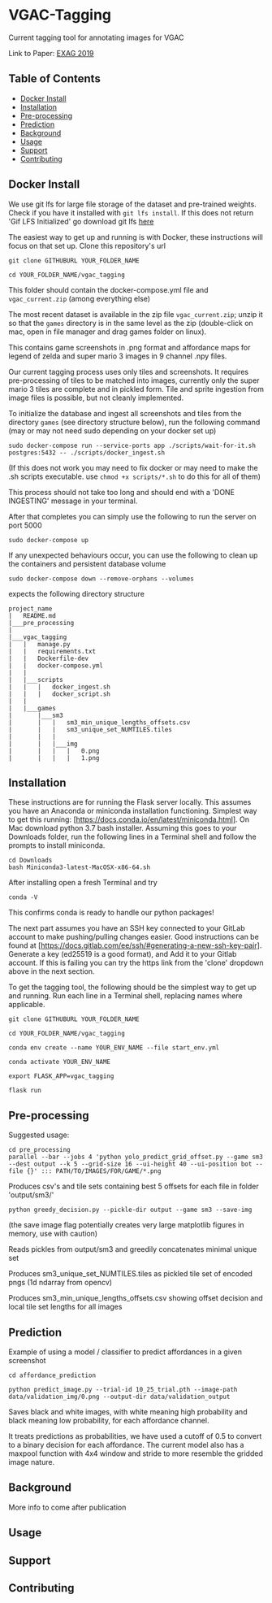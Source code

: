 # VGAC-Tagging

Current tagging tool for annotating images for VGAC

Link to Paper: [EXAG 2019](http://www.exag.org/papers/EXAG_2019_paper_13.pdf)

## Table of Contents

- [Docker Install](#docker)
- [Installation](#installation)
- [Pre-processing](#pre-processing)
- [Prediction](#prediction)
- [Background](#background)
- [Usage](#usage)
- [Support](#support)
- [Contributing](#contributing)


## Docker Install
We use git lfs for large file storage of the dataset and pre-trained weights. Check if you have it installed with `git lfs install`. If this does not return 'Gif LFS Initialized' go download git lfs [here](https://git-lfs.github.com/)

The easiest way to get up and running is with Docker, these instructions will focus on that set up. Clone this repository's url

```
git clone GITHUBURL YOUR_FOLDER_NAME

cd YOUR_FOLDER_NAME/vgac_tagging
```

This folder should contain the docker-compose.yml file and `vgac_current.zip` (among everything else)

The most recent dataset is available in the zip file `vgac_current.zip`; unzip it so that the `games` directory is in the same level as the zip (double-click on mac, open in file manager and drag games folder on linux).

This contains game screenshots in .png format and affordance maps for legend of zelda and super mario 3 images in 9 channel .npy files.

Our current tagging process uses only tiles and screenshots. It requires pre-processing of tiles to be matched into images, currently only the super mario 3 tiles are complete and in pickled form. Tile and sprite ingestion from image files is possible, but not cleanly implemented.

To initialize the database and ingest all screenshots and tiles from the directory `games` (see directory structure below), run the following command (may or may not need sudo depending on your docker set up)

```
sudo docker-compose run --service-ports app ./scripts/wait-for-it.sh postgres:5432 -- ./scripts/docker_ingest.sh
```
(If this does not work you may need to fix docker or may need to make the .sh scripts executable. use `chmod +x scripts/*.sh` to do this for all of them)

This process should not take too long and should end with a 'DONE INGESTING' message in your terminal.

After that completes you can simply use the following to run the server on port 5000
```
sudo docker-compose up
```

If any unexpected behaviours occur, you can use the following to clean up the containers and persistent database volume
```
sudo docker-compose down --remove-orphans --volumes
```

expects the following directory structure
```
project_name
|   README.md
|___pre_processing
|
|___vgac_tagging
|   |   manage.py
|   |   requirements.txt
|   |   Dockerfile-dev
|   |   docker-compose.yml
|   |
|   |___scripts   
|   |   |   docker_ingest.sh
|   |   |   docker_script.sh
|   |
|   |___games
|       |___sm3
|       |   |   sm3_min_unique_lengths_offsets.csv
|       |   |   sm3_unique_set_NUMTILES.tiles
|       |   |
|       |   |___img
|       |   |   |   0.png
|       |   |   |   1.png
```

## Installation
These instructions are for running the Flask server locally.
This assumes you have an Anaconda or miniconda installation functioning. Simplest way to get this running: [https://docs.conda.io/en/latest/miniconda.html]. On Mac download python 3.7 bash installer. Assuming this goes to your Downloads folder, run the following lines in a Terminal shell and follow the prompts to install miniconda.

```
cd Downloads
bash Miniconda3-latest-MacOSX-x86-64.sh
```
After installing open a fresh Terminal and try
```
conda -V
```
This confirms conda is ready to handle our python packages!

The next part assumes you have an SSH key connected to your GitLab account to make pushing/pulling changes easier. Good instructions can be found at [https://docs.gitlab.com/ee/ssh/#generating-a-new-ssh-key-pair]. Generate a key (ed25519 is a good format), and Add it to your Gitlab account. If this is failing you can try the https link from the 'clone' dropdown above in the next section.


To get the tagging tool, the following should be the simplest way to get up and running. Run each line in a Terminal shell, replacing names where applicable.
```
git clone GITHUBURL YOUR_FOLDER_NAME

cd YOUR_FOLDER_NAME/vgac_tagging

conda env create --name YOUR_ENV_NAME --file start_env.yml

conda activate YOUR_ENV_NAME

export FLASK_APP=vgac_tagging

flask run
```


## Pre-processing
Suggested usage:
```
cd pre_processing
parallel --bar --jobs 4 'python yolo_predict_grid_offset.py --game sm3 --dest output --k 5 --grid-size 16 --ui-height 40 --ui-position bot --file {}' ::: PATH/TO/IMAGES/FOR/GAME/*.png
```
Produces csv's and tile sets containing best 5 offsets for each file in folder 'output/sm3/'

```
python greedy_decision.py --pickle-dir output --game sm3 --save-img
```
(the save image flag potentially creates very large matplotlib figures in memory, use with caution)


Reads pickles from output/sm3 and greedily concatenates minimal unique set


Produces sm3_unique_set_NUMTILES.tiles as pickled tile set of encoded pngs (1d ndarray from opencv)


Produces sm3_min_unique_lengths_offsets.csv showing offset decision and local tile set lengths for all images

## Prediction

Example of using a model / classifier to predict affordances in a given screenshot
```
cd affordance_prediction

python predict_image.py --trial-id 10_25_trial.pth --image-path data/validation_img/0.png --output-dir data/validation_output
```

Saves black and white images, with white meaning high probability and black meaning low probability, for each affordance channel.

It treats predictions as probabilities, we have used a cutoff of 0.5 to convert to a binary decision for each affordance. The current model also has a maxpool function with 4x4 window and stride to more resemble the gridded image nature. 

## Background

More info to come after publication

## Usage



## Support

## Contributing
